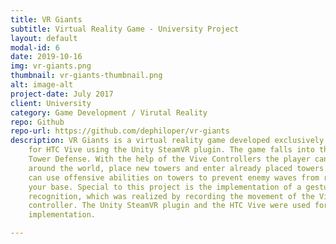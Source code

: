 ```yaml
---
title: VR Giants
subtitle: Virtual Reality Game - University Project
layout: default
modal-id: 6
date: 2019-10-16
img: vr-giants.png
thumbnail: vr-giants-thumbnail.png
alt: image-alt
project-date: July 2017
client: University
category: Game Development / Virutal Reality
repo: Github
repo-url: https://github.com/dephiloper/vr-giants
description: VR Giants is a virtual reality game developed exclusively
    for HTC Vive using the Unity SteamVR plugin. The game falls into the genre
    Tower Defense. With the help of the Vive Controllers the player can move
    around the world, place new towers and enter already placed towers. You
    can use offensive abilities on towers to prevent enemy waves from reaching
    your base. Special to this project is the implementation of a gesture
    recognition, which was realized by recording the movement of the Vive
    controller. The Unity SteamVR plugin and the HTC Vive were used for the
    implementation.

---
```

